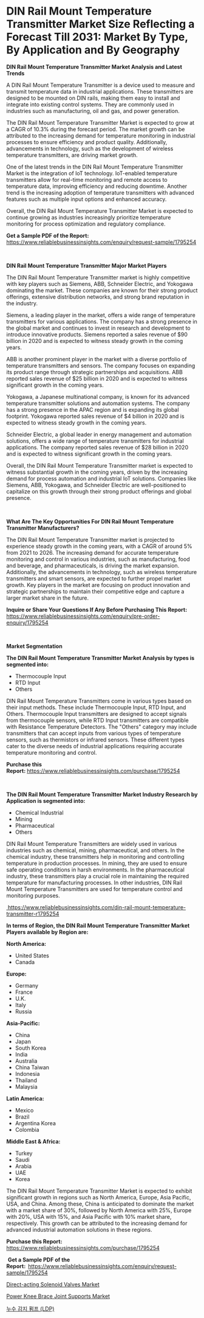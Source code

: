 <p><h1>DIN Rail Mount Temperature Transmitter Market Size Reflecting a Forecast Till 2031: Market By Type, By Application and By Geography</h1></p><p><strong>DIN Rail Mount Temperature Transmitter Market Analysis and Latest Trends</strong></p>
<p><p>A DIN Rail Mount Temperature Transmitter is a device used to measure and transmit temperature data in industrial applications. These transmitters are designed to be mounted on DIN rails, making them easy to install and integrate into existing control systems. They are commonly used in industries such as manufacturing, oil and gas, and power generation.</p><p>The DIN Rail Mount Temperature Transmitter Market is expected to grow at a CAGR of 10.3% during the forecast period. The market growth can be attributed to the increasing demand for temperature monitoring in industrial processes to ensure efficiency and product quality. Additionally, advancements in technology, such as the development of wireless temperature transmitters, are driving market growth.</p><p>One of the latest trends in the DIN Rail Mount Temperature Transmitter Market is the integration of IoT technology. IoT-enabled temperature transmitters allow for real-time monitoring and remote access to temperature data, improving efficiency and reducing downtime. Another trend is the increasing adoption of temperature transmitters with advanced features such as multiple input options and enhanced accuracy.</p><p>Overall, the DIN Rail Mount Temperature Transmitter Market is expected to continue growing as industries increasingly prioritize temperature monitoring for process optimization and regulatory compliance.</p></p>
<p><strong>Get a Sample PDF of the Report:&nbsp;</strong> <a href="https://www.reliablebusinessinsights.com/enquiry/request-sample/1795254">https://www.reliablebusinessinsights.com/enquiry/request-sample/1795254</a></p>
<p>&nbsp;</p>
<p><strong>DIN Rail Mount Temperature Transmitter Major Market Players</strong></p>
<p><p>The DIN Rail Mount Temperature Transmitter market is highly competitive with key players such as Siemens, ABB, Schneider Electric, and Yokogawa dominating the market. These companies are known for their strong product offerings, extensive distribution networks, and strong brand reputation in the industry.</p><p>Siemens, a leading player in the market, offers a wide range of temperature transmitters for various applications. The company has a strong presence in the global market and continues to invest in research and development to introduce innovative products. Siemens reported a sales revenue of $90 billion in 2020 and is expected to witness steady growth in the coming years.</p><p>ABB is another prominent player in the market with a diverse portfolio of temperature transmitters and sensors. The company focuses on expanding its product range through strategic partnerships and acquisitions. ABB reported sales revenue of $25 billion in 2020 and is expected to witness significant growth in the coming years.</p><p>Yokogawa, a Japanese multinational company, is known for its advanced temperature transmitter solutions and automation systems. The company has a strong presence in the APAC region and is expanding its global footprint. Yokogawa reported sales revenue of $4 billion in 2020 and is expected to witness steady growth in the coming years.</p><p>Schneider Electric, a global leader in energy management and automation solutions, offers a wide range of temperature transmitters for industrial applications. The company reported sales revenue of $28 billion in 2020 and is expected to witness significant growth in the coming years.</p><p>Overall, the DIN Rail Mount Temperature Transmitter market is expected to witness substantial growth in the coming years, driven by the increasing demand for process automation and industrial IoT solutions. Companies like Siemens, ABB, Yokogawa, and Schneider Electric are well-positioned to capitalize on this growth through their strong product offerings and global presence.</p></p>
<p>&nbsp;</p>
<p><strong>What Are The Key Opportunities For DIN Rail Mount Temperature Transmitter Manufacturers?</strong></p>
<p><p>The DIN Rail Mount Temperature Transmitter market is projected to experience steady growth in the coming years, with a CAGR of around 5% from 2021 to 2026. The increasing demand for accurate temperature monitoring and control in various industries, such as manufacturing, food and beverage, and pharmaceuticals, is driving the market expansion. Additionally, the advancements in technology, such as wireless temperature transmitters and smart sensors, are expected to further propel market growth. Key players in the market are focusing on product innovation and strategic partnerships to maintain their competitive edge and capture a larger market share in the future.</p></p>
<p><strong>Inquire or Share Your Questions If Any Before Purchasing This Report:</strong> <a href="https://www.reliablebusinessinsights.com/enquiry/pre-order-enquiry/1795254">https://www.reliablebusinessinsights.com/enquiry/pre-order-enquiry/1795254</a></p>
<p>&nbsp;</p>
<p><strong>Market Segmentation</strong></p>
<p><strong>The DIN Rail Mount Temperature Transmitter Market Analysis by types is segmented into:</strong></p>
<p><ul><li>Thermocouple Input</li><li>RTD Input</li><li>Others</li></ul></p>
<p><p>DIN Rail Mount Temperature Transmitters come in various types based on their input methods. These include Thermocouple Input, RTD Input, and Others. Thermocouple Input transmitters are designed to accept signals from thermocouple sensors, while RTD Input transmitters are compatible with Resistance Temperature Detectors. The "Others" category may include transmitters that can accept inputs from various types of temperature sensors, such as thermistors or infrared sensors. These different types cater to the diverse needs of industrial applications requiring accurate temperature monitoring and control.</p></p>
<p><strong>Purchase this Report:&nbsp;</strong><a href="https://www.reliablebusinessinsights.com/purchase/1795254">https://www.reliablebusinessinsights.com/purchase/1795254</a></p>
<p>&nbsp;</p>
<p><strong>The DIN Rail Mount Temperature Transmitter Market Industry Research by Application is segmented into:</strong></p>
<p><ul><li>Chemical Industrial</li><li>Mining</li><li>Pharmaceutical</li><li>Others</li></ul></p>
<p><p>DIN Rail Mount Temperature Transmitters are widely used in various industries such as chemical, mining, pharmaceutical, and others. In the chemical industry, these transmitters help in monitoring and controlling temperature in production processes. In mining, they are used to ensure safe operating conditions in harsh environments. In the pharmaceutical industry, these transmitters play a crucial role in maintaining the required temperature for manufacturing processes. In other industries, DIN Rail Mount Temperature Transmitters are used for temperature control and monitoring purposes.</p></p>
<p><a href="https://www.reliablebusinessinsights.com/din-rail-mount-temperature-transmitter-r1795254">&nbsp;https://www.reliablebusinessinsights.com/din-rail-mount-temperature-transmitter-r1795254</a></p>
<p><strong>In terms of Region, the DIN Rail Mount Temperature Transmitter Market Players available by Region are:</strong></p>
<p>
    <p> <strong> North America: </strong>
        <ul>
            <li>United States</li>
            <li>Canada</li>
        </ul>
        </p> 
    <p> <strong> Europe: </strong>
        <ul>
            <li>Germany</li>
            <li>France</li>
            <li>U.K.</li>
            <li>Italy</li>
            <li>Russia</li>
        </ul>
        </p> 
    <p> <strong> Asia-Pacific: </strong>
        <ul>
            <li>China</li>
            <li>Japan</li>
            <li>South Korea</li>
            <li>India</li>
            <li>Australia</li>
            <li>China Taiwan</li>
            <li>Indonesia</li>
            <li>Thailand</li>
            <li>Malaysia</li>
        </ul>
        </p> 
    <p> <strong> Latin America: </strong>
        <ul>
            <li>Mexico</li>
            <li>Brazil</li>
            <li>Argentina Korea</li>
            <li>Colombia</li>
        </ul>
        </p> 
    <p> <strong> Middle East & Africa: </strong>
        <ul>
            <li>Turkey</li>
            <li>Saudi</li>
            <li>Arabia</li>
            <li>UAE</li>
            <li>Korea</li>
        </ul>
    </p>
    </p>
<p><p>The DIN Rail Mount Temperature Transmitter Market is expected to exhibit significant growth in regions such as North America, Europe, Asia Pacific, USA, and China. Among these, China is anticipated to dominate the market with a market share of 30%, followed by North America with 25%, Europe with 20%, USA with 15%, and Asia Pacific with 10% market share, respectively. This growth can be attributed to the increasing demand for advanced industrial automation solutions in these regions.</p></p>
<p><strong>Purchase this Report: </strong><a href="https://www.reliablebusinessinsights.com/purchase/1795254">https://www.reliablebusinessinsights.com/purchase/1795254</a></p>
<p>&nbsp;<strong>Get a Sample PDF of the Report:&nbsp;&nbsp;</strong><a href="https://www.reliablebusinessinsights.com/enquiry/request-sample/1795254">https://www.reliablebusinessinsights.com/enquiry/request-sample/1795254</a></p>
<p><strong></strong></p>
<p><p><a href="https://view.publitas.com/reportprime-1/global-direct-acting-solenoid-valves-market-opportunities-and-forecast-for-period-from-2024-to-2031/">Direct-acting Solenoid Valves Market</a></p><p><a href="https://github.com/LaceyZemlak1/Market-Research-Report-List-1/blob/main/power-knee-brace-joint-supports-market.md">Power Knee Brace Joint Supports Market</a></p><p><a href="https://github.com/bossladyaries0/Market-Research-Report-List-1/blob/main/7929960155469.md">누수 감지 펌프 (LDP)</a></p></p>